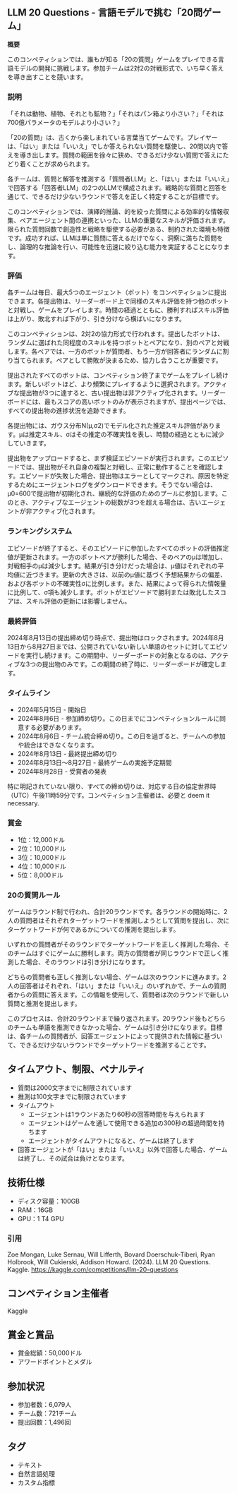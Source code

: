## LLM 20 Questions - 言語モデルで挑む「20問ゲーム」

**概要**

このコンペティションでは、誰もが知る「20の質問」ゲームをプレイできる言語モデルの開発に挑戦します。参加チームは2対2の対戦形式で、いち早く答えを導き出すことを競います。

### 説明

「それは動物、植物、それとも鉱物？」「それはパン箱より小さい？」「それは700億パラメータのモデルより小さい？」

「20の質問」は、古くから楽しまれている言葉当てゲームです。プレイヤーは、「はい」または「いいえ」でしか答えられない質問を駆使し、20問以内で答えを導き出します。質問の範囲を徐々に狭め、できるだけ少ない質問で答えにたどり着くことが求められます。

各チームは、質問と解答を推測する「質問者LLM」と、「はい」または「いいえ」で回答する「回答者LLM」の2つのLLMで構成されます。戦略的な質問と回答を通じて、できるだけ少ないラウンドで答えを正しく特定することが目標です。

このコンペティションでは、演繹的推論、的を絞った質問による効率的な情報収集、ペアエージェント間の連携といった、LLMの重要なスキルが評価されます。限られた質問回数で創造性と戦略を駆使する必要がある、制約された環境も特徴です。成功すれば、LLMは単に質問に答えるだけでなく、洞察に満ちた質問をし、論理的な推論を行い、可能性を迅速に絞り込む能力を実証することになります。

### 評価

各チームは毎日、最大5つのエージェント（ボット）をコンペティションに提出できます。各提出物は、リーダーボード上で同様のスキル評価を持つ他のボットと対戦し、ゲームをプレイします。時間の経過とともに、勝利すればスキル評価は上がり、敗北すれば下がり、引き分けなら横ばいになります。

このコンペティションは、2対2の協力形式で行われます。提出したボットは、ランダムに選ばれた同程度のスキルを持つボットとペアになり、別のペアと対戦します。各ペアでは、一方のボットが質問者、もう一方が回答者にランダムに割り当てられます。ペアとして勝敗が決まるため、協力し合うことが重要です。

提出されたすべてのボットは、コンペティション終了までゲームをプレイし続けます。新しいボットほど、より頻繁にプレイするように選択されます。アクティブな提出物が3つに達すると、古い提出物は非アクティブ化されます。リーダーボードには、最もスコアの高いボットのみが表示されますが、提出ページでは、すべての提出物の進捗状況を追跡できます。

各提出物には、ガウス分布N(μ,σ2)でモデル化された推定スキル評価があります。μは推定スキル、σはその推定の不確実性を表し、時間の経過とともに減少していきます。

提出物をアップロードすると、まず検証エピソードが実行されます。このエピソードでは、提出物がそれ自身の複製と対戦し、正常に動作することを確認します。エピソードが失敗した場合、提出物はエラーとしてマークされ、原因を特定するためにエージェントログをダウンロードできます。そうでない場合は、μ0=600で提出物が初期化され、継続的な評価のためのプールに参加します。このとき、アクティブなエージェントの総数が3つを超える場合は、古いエージェントが非アクティブ化されます。

### ランキングシステム

エピソードが終了すると、そのエピソードに参加したすべてのボットの評価推定値が更新されます。一方のボットペアが勝利した場合、そのペアのμは増加し、対戦相手のμは減少します。結果が引き分けだった場合は、μ値はそれぞれの平均値に近づきます。更新の大きさは、以前のμ値に基づく予想結果からの偏差、および各ボットの不確実性σに比例します。また、結果によって得られた情報量に比例して、σ項も減少します。ボットがエピソードで勝利または敗北したスコアは、スキル評価の更新には影響しません。

### 最終評価

2024年8月13日の提出締め切り時点で、提出物はロックされます。2024年8月13日から8月27日までは、公開されていない新しい単語のセットに対してエピソードを実行し続けます。この期間中、リーダーボードの対象となるのは、アクティブな3つの提出物のみです。この期間の終了時に、リーダーボードが確定します。

### タイムライン

- 2024年5月15日 - 開始日
- 2024年8月6日 - 参加締め切り。この日までにコンペティションルールに同意する必要があります。
- 2024年8月6日 - チーム統合締め切り。この日を過ぎると、チームへの参加や統合はできなくなります。
- 2024年8月13日 - 最終提出締め切り
- 2024年8月13日～8月27日 - 最終ゲームの実施予定期間
- 2024年8月28日 - 受賞者の発表

特に明記されていない限り、すべての締め切りは、対応する日の協定世界時（UTC）午後11時59分です。コンペティション主催者は、必要と deem it necessary.

### 賞金

- 1位：12,000ドル
- 2位：10,000ドル
- 3位：10,000ドル
- 4位：10,000ドル
- 5位：8,000ドル

### 20の質問ルール

ゲームはラウンド制で行われ、合計20ラウンドです。各ラウンドの開始時に、2人の質問者はそれぞれターゲットワードを推測しようとして質問を提出し、次にターゲットワードが何であるかについての推測を提出します。

いずれかの質問者がそのラウンドでターゲットワードを正しく推測した場合、そのチームはすぐにゲームに勝利します。両方の質問者が同じラウンドで正しく推測した場合、そのラウンドは引き分けになります。

どちらの質問者も正しく推測しない場合、ゲームは次のラウンドに進みます。2人の回答者はそれぞれ、「はい」または「いいえ」のいずれかで、チームの質問者からの質問に答えます。この情報を使用して、質問者は次のラウンドで新しい質問と推測を提出します。

このプロセスは、合計20ラウンドまで繰り返されます。20ラウンド後もどちらのチームも単語を推測できなかった場合、ゲームは引き分けになります。目標は、各チームの質問者が、回答エージェントによって提供された情報に基づいて、できるだけ少ないラウンドでターゲットワードを推測することです。

## タイムアウト、制限、ペナルティ

- 質問は2000文字までに制限されています
- 推測は100文字までに制限されています
- タイムアウト
    - エージェントは1ラウンドあたり60秒の回答時間を与えられます
    - エージェントはゲームを通して使用できる追加の300秒の超過時間を持ちます
    - エージェントがタイムアウトになると、ゲームは終了します
- 回答エージェントが「はい」または「いいえ」以外で回答した場合、ゲームは終了し、その試合は負けとなります。

## 技術仕様

- ディスク容量：100GB
- RAM：16GB
- GPU：1 T4 GPU

### 引用

Zoe Mongan, Luke Sernau, Will Lifferth, Bovard Doerschuk-Tiberi, Ryan Holbrook, Will Cukierski, Addison Howard. (2024). LLM 20 Questions. Kaggle. https://kaggle.com/competitions/llm-20-questions

## コンペティション主催者

Kaggle

## 賞金と賞品

- 賞金総額：50,000ドル
- アワードポイントとメダル

## 参加状況

- 参加者数：6,079人
- チーム数：721チーム
- 提出回数：1,496回

## タグ

- テキスト
- 自然言語処理
- カスタム指標
